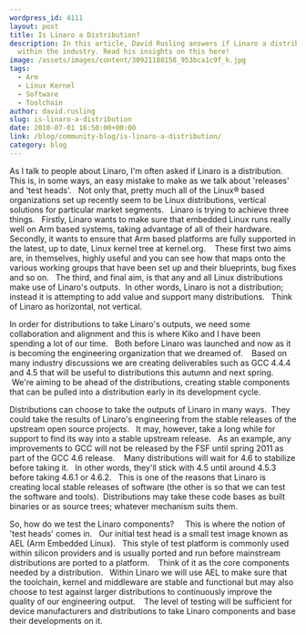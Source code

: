 ```yaml
---
wordpress_id: 4111
layout: post
title: Is Linaro a Distribution?
description: In this article, David Rusling answers if Linaro a distribution
  within the industry. Read his insights on this here!
image: /assets/images/content/30921188158_953bca1c9f_k.jpg
tags:
  - Arm
  - Linux Kernel
  - Software
  - Toolchain
author: david.rusling
slug: is-linaro-a-distribution
date: 2010-07-01 16:50:00+00:00
link: /blog/community-blog/is-linaro-a-distribution/
category: blog
---
```


As I talk to people about Linaro, I'm often asked if Linaro is a distribution.   This is, in some ways, an easy mistake to make as we talk about 'releases' and 'test heads'.   Not only that, pretty much all of the Linux® based organizations set up recently seem to be Linux distributions, vertical solutions for particular market segments.   Linaro is trying to achieve three things.   Firstly, Linaro wants to make sure that embedded Linux runs really well on Arm based systems, taking advantage of all of their hardware.   Secondly, it wants to ensure that Arm based platforms are fully supported in the latest, up to date, Linux kernel tree at kernel.org.    These first two aims are, in themselves, highly useful and you can see how that maps onto the various working groups that have been set up and their blueprints, bug fixes and so on.   The third, and final aim, is that any and all Linux distributions make use of Linaro's outputs.  In other words, Linaro is not a distribution; instead it is attempting to add value and support many distributions.   Think of Linaro as horizontal, not vertical.

In order for distributions to take Linaro's outputs, we need some collaboration and alignment and this is where Kiko and I have been spending a lot of our time.   Both before Linaro was launched and now as it is becoming the engineering organization that we dreamed of.    Based on many industry discussions we are creating deliverables such as GCC 4.4.4 and 4.5 that will be useful to distributions this autumn and next spring.    We're aiming to be ahead of the distributions, creating stable components that can be pulled into a distribution early in its development cycle.

<!-- more -->

Distributions can choose to take the outputs of Linaro in many ways.  They could take the results of Linaro's engineering from the stable releases of the upstream open source projects.   It may, however, take a long while for support to find its way into a stable upstream release.   As an example, any improvements to GCC will not be released by the FSF until spring 2011 as part of the GCC 4.6 release.    Many distributions will wait for 4.6 to stabilize before taking it.   In other words, they'll stick with 4.5 until around 4.5.3 before taking 4.6.1 or 4.6.2.   This is one of the reasons that Linaro is creating local stable releases of software (the other is so that we can test the software and tools).  Distributions may take these code bases as built binaries or as source trees; whatever mechanism suits them.

So, how do we test the Linaro components?     This is where the notion of 'test heads' comes in.   Our initial test head is a small test image known as AEL (Arm Embedded Linux).   This style of test platform is commonly used within silicon providers and is usually ported and run before mainstream distributions are ported to a platform.    Think of it as the core components needed by a distribution.   Within Linaro we will use AEL to make sure that the toolchain, kernel and middleware are stable and functional but may also choose to test against larger distributions to continuously improve the quality of our engineering output.    The level of testing will be sufficient for device manufacturers and distributions to take Linaro components and base their developments on it.